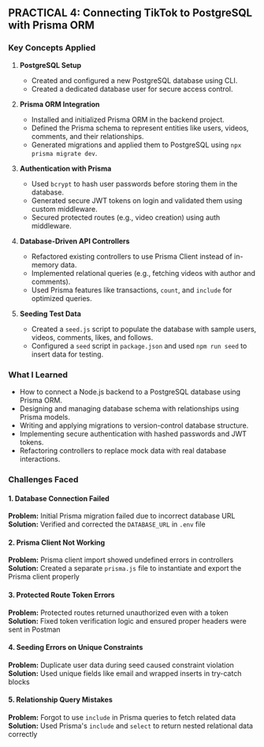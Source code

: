 ## PRACTICAL 4: Connecting TikTok to PostgreSQL with Prisma ORM

### Key Concepts Applied

1. **PostgreSQL Setup**
   - Created and configured a new PostgreSQL database using CLI.
   - Created a dedicated database user for secure access control.

2. **Prisma ORM Integration**
   - Installed and initialized Prisma ORM in the backend project.
   - Defined the Prisma schema to represent entities like users, videos, comments, and their relationships.
   - Generated migrations and applied them to PostgreSQL using `npx prisma migrate dev`.

3. **Authentication with Prisma**
   - Used `bcrypt` to hash user passwords before storing them in the database.
   - Generated secure JWT tokens on login and validated them using custom middleware.
   - Secured protected routes (e.g., video creation) using auth middleware.

4. **Database-Driven API Controllers**
   - Refactored existing controllers to use Prisma Client instead of in-memory data.
   - Implemented relational queries (e.g., fetching videos with author and comments).
   - Used Prisma features like transactions, `count`, and `include` for optimized queries.

5. **Seeding Test Data**
   - Created a `seed.js` script to populate the database with sample users, videos, comments, likes, and follows.
   - Configured a `seed` script in `package.json` and used `npm run seed` to insert data for testing.


### What I Learned

- How to connect a Node.js backend to a PostgreSQL database using Prisma ORM.
- Designing and managing database schema with relationships using Prisma models.
- Writing and applying migrations to version-control database structure.
- Implementing secure authentication with hashed passwords and JWT tokens.
- Refactoring controllers to replace mock data with real database interactions.


### Challenges Faced

#### 1. Database Connection Failed
**Problem:** Initial Prisma migration failed due to incorrect database URL  
**Solution:** Verified and corrected the `DATABASE_URL` in `.env` file

#### 2. Prisma Client Not Working
**Problem:** Prisma client import showed undefined errors in controllers  
**Solution:** Created a separate `prisma.js` file to instantiate and export the Prisma client properly

#### 3. Protected Route Token Errors
**Problem:** Protected routes returned unauthorized even with a token  
**Solution:** Fixed token verification logic and ensured proper headers were sent in Postman

#### 4. Seeding Errors on Unique Constraints
**Problem:** Duplicate user data during seed caused constraint violation  
**Solution:** Used unique fields like email and wrapped inserts in try-catch blocks

#### 5. Relationship Query Mistakes
**Problem:** Forgot to use `include` in Prisma queries to fetch related data  
**Solution:** Used Prisma's `include` and `select` to return nested relational data correctly
